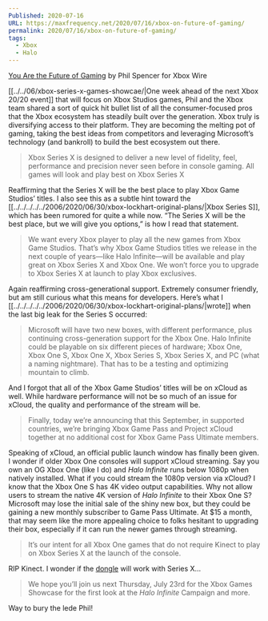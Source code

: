 ```yaml
---
Published: 2020-07-16
URL: https://maxfrequency.net/2020/07/16/xbox-on-future-of-gaming/
permalink: 2020/07/16/xbox-on-future-of-gaming/
tags:
  - Xbox
  - Halo
---
```

[You Are the Future of Gaming](https://news.xbox.com/en-us/2020/07/16/players-first-you-are-the-future-of-gaming/) by Phil Spencer for Xbox Wire

[[../../06/xbox-series-x-games-showcae/|One week ahead of the next Xbox 20/20 event]] that will focus on Xbox Studios games, Phil and the Xbox team shared a sort of quick hit bullet list of all the consumer-focused pros that the Xbox ecosystem has steadily built over the generation. Xbox truly is diversifying access to their platform. They are becoming the melting pot of gaming, taking the best ideas from competitors and leveraging Microsoft’s technology (and bankroll) to build the best ecosystem out there.

> Xbox Series X is designed to deliver a new level of fidelity, feel, performance and precision never seen before in console gaming. All games will look and play best on Xbox Series X

Reaffirming that the Series X will be the best place to play Xbox Game Studios’ titles. I also see this as a subtle hint toward the [[../../../../../2006/2020/06/30/xbox-lockhart-original-plans/|Xbox Series S]], which has been rumored for quite a while now. “The Series X will be the best place, but we will give you options,” is how I read that statement.

> We want every Xbox player to play all the new games from Xbox Game Studios. That’s why Xbox Game Studios titles we release in the next couple of years—like Halo Infinite—will be available and play great on Xbox Series X and Xbox One. We won’t force you to upgrade to Xbox Series X at launch to play Xbox exclusives.

Again reaffirming cross-generational support. Extremely consumer friendly, but am still curious what this means for developers. Here’s what I [[../../../../../2006/2020/06/30/xbox-lockhart-original-plans/|wrote]] when the last big leak for the Series S occurred:

> Microsoft will have two new boxes, with different performance, plus continuing cross-generation support for the Xbox One. Halo Infinite could be playable on six different pieces of hardware; Xbox One, Xbox One S, Xbox One X, Xbox Series S, Xbox Series X, and PC (what a naming nightmare). That has to be a testing and optimizing mountain to climb.

And I forgot that all of the Xbox Game Studios’ titles will be on xCloud as well. While hardware performance will not be so much of an issue for xCloud, the quality and performance of the stream will be.

> Finally, today we’re announcing that this September, in supported countries, we’re bringing Xbox Game Pass and Project xCloud together at no additional cost for Xbox Game Pass Ultimate members.

Speaking of xCloud, an official public launch window has finally been given. I wonder if older Xbox One consoles will support xCloud streaming. Say you own an OG Xbox One (like I do) and *Halo Infinite* runs below 1080p when natively installed. What if you could stream the 1080p version via xCloud? I know that the Xbox One S has 4K video output capabilities. Why not allow users to stream the native 4K version of *Halo Infinite* to their Xbox One S? Microsoft may lose the initial sale of the shiny new box, but they could be gaining a new monthly subscriber to Game Pass Ultimate. At $15 a month, that may seem like the more appealing choice to folks hesitant to upgrading their box, especially if it can run the newer games through streaming.

> It’s our intent for all Xbox One games that do not require Kinect to play on Xbox Series X at the launch of the console.

RIP Kinect. I wonder if the [dongle](https://www.amazon.com/Xbox-Kinect-Adapter-One-Windows-10/dp/B01GVE4YB4) will work with Series X…

> We hope you’ll join us next Thursday, July 23rd for the Xbox Games Showcase for the first look at the *Halo Infinite* Campaign and more.

Way to bury the lede Phil!